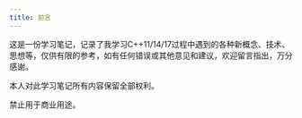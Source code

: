 ```yaml
---
title: 前言
---
```


这是一份学习笔记，记录了我学习C++11/14/17过程中遇到的各种新概念、技术、思想等，仅供有限的参考，如有任何错误或其他意见和建议，欢迎留言指出，万分感谢。

本人对此学习笔记所有内容保留全部权利。

禁止用于商业用途。
